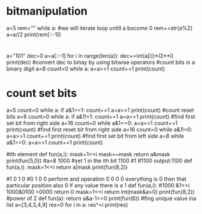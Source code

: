 # bitmanipulation
a=5
rem=""
while a: #we will iterate loop untill a bocome 0
   rem+=str(a%2)
   a=a//2
print(rem[::-1])                                    
#
a="101"
dec=0
a=a[::-1]
for i in range(len(a)):
    dec+=int(a[i])*(2**i)
print(dec)
#convert dec to binay by using bitwise operators
#count bits in a binary digit
a=8
count=0
while a:
     a=a>>1
     count+=1
print(count)
 # count set bits
a=5
count=0
while a:
     if a&1==1:
         count+=1
     a=a>>1
print(count) 
#count reset bits 
a=8
count=0
while a:
    if a&1!=1:
        count+=1
    a=a>>1
print(count)
#find first set bit from  right side
a=16
count=0
while a&1==0:
    a=a>>1
    count+=1
print(count)
#find first reset bit from right side
a=16
count=0
while a&1!=0:
    a=a>>1
    count+=1
print(count)
#find first set bit from left side
a=8
while a&1==0:
    a=a>>1
    count+=1
print(count)
    
    
 #ith element
def fun(a,i):
    mask=1<<i
    mask=~mask
    return a&mask
print(fun(5,0))
#a=8 1000
#set 1 in the ith bit 1100
              #1
              #1100 output:1100
def fun(a,i):
    mask=1<<i
    return a|mask
print(fun(8,2))


#1 0 1 0
#0 1 0 0 perform and operation 0 0 0 0 everything is 0 then that particular position also 0 if any value there is a 1
def fun(a,i): #1000 &1<<i 1000&0100 =0000 return 0
    mask=1<<i
    return int(mask&a>0)
print(fun(8,2))
#power of 2
def fun(a):
    return  a&a-1==0
print(fun(6))
#fing unique value ina list
a=[3,4,3,4,9]
res=0
for i in a:
  res^=i
print(res)
#


